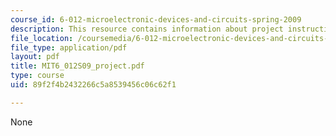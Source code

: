 ```yaml
---
course_id: 6-012-microelectronic-devices-and-circuits-spring-2009
description: This resource contains information about project instructions.
file_location: /coursemedia/6-012-microelectronic-devices-and-circuits-spring-2009/89f2f4b2432266c5a8539456c06c62f1_MIT6_012S09_project.pdf
file_type: application/pdf
layout: pdf
title: MIT6_012S09_project.pdf
type: course
uid: 89f2f4b2432266c5a8539456c06c62f1

---
```

None